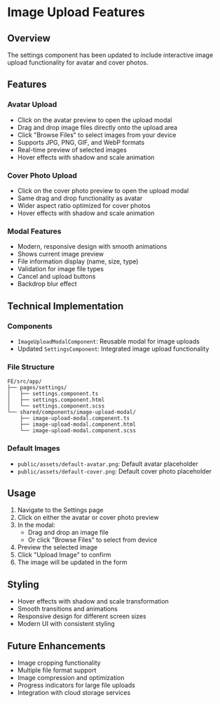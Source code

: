 # Image Upload Features

## Overview
The settings component has been updated to include interactive image upload functionality for avatar and cover photos.

## Features

### Avatar Upload
- Click on the avatar preview to open the upload modal
- Drag and drop image files directly onto the upload area
- Click "Browse Files" to select images from your device
- Supports JPG, PNG, GIF, and WebP formats
- Real-time preview of selected images
- Hover effects with shadow and scale animation

### Cover Photo Upload
- Click on the cover photo preview to open the upload modal
- Same drag and drop functionality as avatar
- Wider aspect ratio optimized for cover photos
- Hover effects with shadow and scale animation

### Modal Features
- Modern, responsive design with smooth animations
- Shows current image preview
- File information display (name, size, type)
- Validation for image file types
- Cancel and upload buttons
- Backdrop blur effect

## Technical Implementation

### Components
- `ImageUploadModalComponent`: Reusable modal for image uploads
- Updated `SettingsComponent`: Integrated image upload functionality

### File Structure
```
FE/src/app/
├── pages/settings/
│   ├── settings.component.ts
│   ├── settings.component.html
│   └── settings.component.scss
└── shared/components/image-upload-modal/
    ├── image-upload-modal.component.ts
    ├── image-upload-modal.component.html
    └── image-upload-modal.component.scss
```

### Default Images
- `public/assets/default-avatar.png`: Default avatar placeholder
- `public/assets/default-cover.png`: Default cover photo placeholder

## Usage

1. Navigate to the Settings page
2. Click on either the avatar or cover photo preview
3. In the modal:
   - Drag and drop an image file
   - Or click "Browse Files" to select from device
4. Preview the selected image
5. Click "Upload Image" to confirm
6. The image will be updated in the form

## Styling
- Hover effects with shadow and scale transformation
- Smooth transitions and animations
- Responsive design for different screen sizes
- Modern UI with consistent styling

## Future Enhancements
- Image cropping functionality
- Multiple file format support
- Image compression and optimization
- Progress indicators for large file uploads
- Integration with cloud storage services 